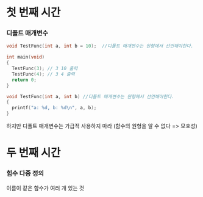 # 첫 번째 시간

### 디폴트 매개변수

```c
void TestFunc(int a, int b = 10);  //디폴트 매개변수는 원형에서 선언해야한다.

int main(void)
{
  TestFunc(3); // 3 10 출력
  TestFunc(4); // 3 4 출력
  return 0;
}

void TestFunc(int a, int b) //디폴트 매개변수는 원형에서 선언해야한다.
{
  printf("a: %d, b: %d\n", a, b);
}
```

하지만 디폴트 매개변수는 가급적 사용하지 마라 (함수의 원형을 알 수 없다 => 모호성)
 
# 두 번째 시간
 
### 힘수 다중 정의

이름이 같은 함수가 여러 개 있는 것

